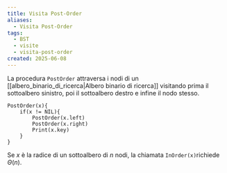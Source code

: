 ```yaml
---
title: Visita Post-Order
aliases:
  - Visita Post-Order
tags:
  - BST
  - visite
  - visita-post-order
created: 2025-06-08
---
```

La procedura `PostOrder` attraversa i nodi di un [[albero_binario_di_ricerca|Albero binario di ricerca]] visitando prima il sottoalbero sinistro, poi il sottoalbero destro e infine il nodo stesso.

```
PostOrder(x){
	if(x != NIL){
		PostOrder(x.left)
		PostOrder(x.right)
		Print(x.key)
	}
}
```

Se $x$ è la radice di un sottoalbero di $n$ nodi, la chiamata `InOrder(x)`richiede $\Theta(n)$.
